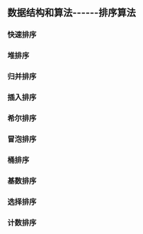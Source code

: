 ## 数据结构和算法------排序算法

### 快速排序

###  堆排序

### 归并排序

### 插入排序

### 希尔排序

### 冒泡排序

### 桶排序

### 基数排序

### 选择排序

### 计数排序

